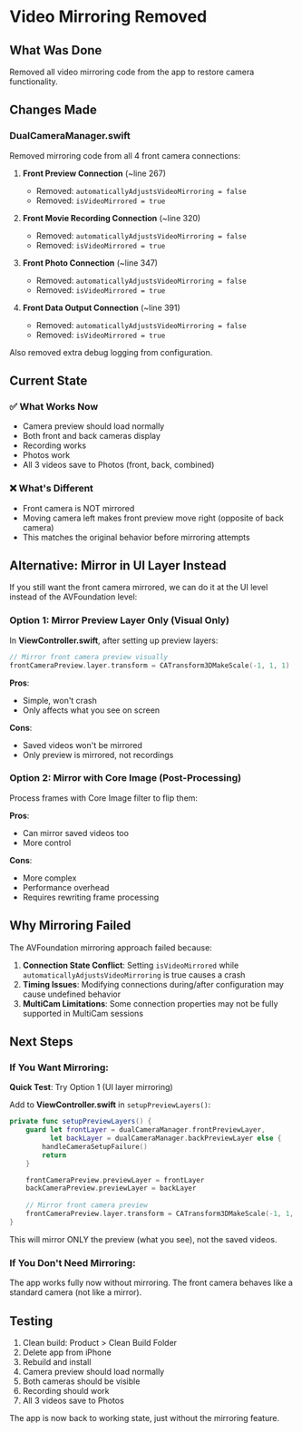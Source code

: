 # Video Mirroring Removed

## What Was Done

Removed all video mirroring code from the app to restore camera functionality.

## Changes Made

### DualCameraManager.swift

Removed mirroring code from all 4 front camera connections:

1. **Front Preview Connection** (~line 267)
   - Removed: `automaticallyAdjustsVideoMirroring = false`
   - Removed: `isVideoMirrored = true`

2. **Front Movie Recording Connection** (~line 320)
   - Removed: `automaticallyAdjustsVideoMirroring = false`
   - Removed: `isVideoMirrored = true`

3. **Front Photo Connection** (~line 347)
   - Removed: `automaticallyAdjustsVideoMirroring = false`
   - Removed: `isVideoMirrored = true`

4. **Front Data Output Connection** (~line 391)
   - Removed: `automaticallyAdjustsVideoMirroring = false`
   - Removed: `isVideoMirrored = true`

Also removed extra debug logging from configuration.

## Current State

### ✅ What Works Now
- Camera preview should load normally
- Both front and back cameras display
- Recording works
- Photos work
- All 3 videos save to Photos (front, back, combined)

### ❌ What's Different
- Front camera is NOT mirrored
- Moving camera left makes front preview move right (opposite of back camera)
- This matches the original behavior before mirroring attempts

## Alternative: Mirror in UI Layer Instead

If you still want the front camera mirrored, we can do it at the UI level instead of the AVFoundation level:

### Option 1: Mirror Preview Layer Only (Visual Only)

In **ViewController.swift**, after setting up preview layers:

```swift
// Mirror front camera preview visually
frontCameraPreview.layer.transform = CATransform3DMakeScale(-1, 1, 1)
```

**Pros**: 
- Simple, won't crash
- Only affects what you see on screen

**Cons**: 
- Saved videos won't be mirrored
- Only preview is mirrored, not recordings

### Option 2: Mirror with Core Image (Post-Processing)

Process frames with Core Image filter to flip them:

**Pros**: 
- Can mirror saved videos too
- More control

**Cons**: 
- More complex
- Performance overhead
- Requires rewriting frame processing

## Why Mirroring Failed

The AVFoundation mirroring approach failed because:

1. **Connection State Conflict**: Setting `isVideoMirrored` while `automaticallyAdjustsVideoMirroring` is true causes a crash
2. **Timing Issues**: Modifying connections during/after configuration may cause undefined behavior
3. **MultiCam Limitations**: Some connection properties may not be fully supported in MultiCam sessions

## Next Steps

### If You Want Mirroring:

**Quick Test**: Try Option 1 (UI layer mirroring)

Add to **ViewController.swift** in `setupPreviewLayers()`:

```swift
private func setupPreviewLayers() {
    guard let frontLayer = dualCameraManager.frontPreviewLayer,
          let backLayer = dualCameraManager.backPreviewLayer else {
        handleCameraSetupFailure()
        return
    }

    frontCameraPreview.previewLayer = frontLayer
    backCameraPreview.previewLayer = backLayer
    
    // Mirror front camera preview
    frontCameraPreview.layer.transform = CATransform3DMakeScale(-1, 1, 1)
}
```

This will mirror ONLY the preview (what you see), not the saved videos.

### If You Don't Need Mirroring:

The app works fully now without mirroring. The front camera behaves like a standard camera (not like a mirror).

## Testing

1. Clean build: Product > Clean Build Folder
2. Delete app from iPhone  
3. Rebuild and install
4. Camera preview should load normally
5. Both cameras should be visible
6. Recording should work
7. All 3 videos save to Photos

The app is now back to working state, just without the mirroring feature.
